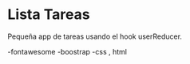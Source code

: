 # Lista Tareas 

Pequeña app de tareas usando el hook userReducer.

-fontawesome
-boostrap
-css , html

